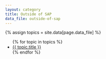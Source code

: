 ```yaml
---
layout: category
title: Outside of SAP
data_file: outside-of-sap
---
```


{% assign topics = site.data[page.data_file] %}
<ul>
  {% for topic in topics %}
    <li><a href="/topics/{{ page.data_file }}/{{ topic.id }}.html">{{ topic.title }}</a></li>
  {% endfor %}
</ul>
